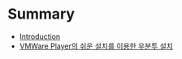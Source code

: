 # Summary

* [Introduction](README.md)
* [VMWare Player의 쉬운 설치를 이용한 우분투 설치](install_ubuntu_using_easy_install_on_vmware_player.md)


